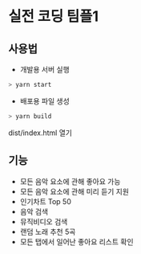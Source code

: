 # 실전 코딩 팀플1

## 사용법
* 개발용 서버 실행
```sh
> yarn start
```
* 배포용 파일 생성
```sh
> yarn build
```
dist/index.html 열기

## 기능
* 모든 음악 요소에 관해 좋아요 가능
* 모든 음악 요소에 관해 미리 듣기 지원
* 인기차트 Top 50
* 음악 검색
* 뮤직비디오 검색
* 랜덤 노래 추천 5곡
* 모든 탭에서 일어난 좋아요 리스트 확인

